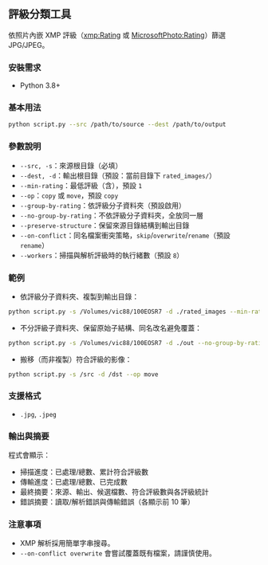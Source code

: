 ## 評級分類工具

依照片內嵌 XMP 評級（<xmp:Rating> 或 <MicrosoftPhoto:Rating>）篩選 JPG/JPEG。

### 安裝需求
- Python 3.8+

### 基本用法
```bash
python script.py --src /path/to/source --dest /path/to/output
```

### 參數說明
- `--src, -s`：來源根目錄（必填）
- `--dest, -d`：輸出根目錄（預設：當前目錄下 `rated_images/`）
- `--min-rating`：最低評級（含），預設 `1`
- `--op`：`copy` 或 `move`，預設 `copy`
- `--group-by-rating`：依評級分子資料夾（預設啟用）
- `--no-group-by-rating`：不依評級分子資料夾，全放同一層
- `--preserve-structure`：保留來源目錄結構到輸出目錄
- `--on-conflict`：同名檔案衝突策略，`skip`/`overwrite`/`rename`（預設 `rename`）
- `--workers`：掃描與解析評級時的執行緒數（預設 `8`）

### 範例
- 依評級分子資料夾、複製到輸出目錄：
```bash
python script.py -s /Volumes/vic88/100EOSR7 -d ./rated_images --min-rating 2 --op copy --group-by-rating
```

- 不分評級子資料夾、保留原始子結構、同名改名避免覆蓋：
```bash
python script.py -s /Volumes/vic88/100EOSR7 -d ./out --no-group-by-rating --preserve-structure --on-conflict rename
```

- 搬移（而非複製）符合評級的影像：
```bash
python script.py -s /src -d /dst --op move
```

### 支援格式
- `.jpg`, `.jpeg`

### 輸出與摘要
程式會顯示：
- 掃描進度：已處理/總數、累計符合評級數
- 傳輸進度：已處理/總數、已完成數
- 最終摘要：來源、輸出、候選檔數、符合評級數與各評級統計
- 錯誤摘要：讀取/解析錯誤與傳輸錯誤（各顯示前 10 筆）

### 注意事項
- XMP 解析採用簡單字串搜尋。
- `--on-conflict overwrite` 會嘗試覆蓋既有檔案，請謹慎使用。


